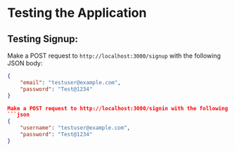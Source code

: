 # Testing the Application

## Testing Signup:
Make a POST request to `http://localhost:3000/signup` with the following JSON body:
```json
{
    "email": "testuser@example.com",
    "password": "Test@1234"
}

Make a POST request to http://localhost:3000/signin with the following JSON body:
```json
{
    "username": "testuser@example.com",
    "password": "Test@1234"
}
